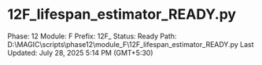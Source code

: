 # 12F_lifespan_estimator_READY.py

Phase: 12
Module: F
Prefix: 12F_
Status: Ready
Path: D:\MAGIC\scripts\phase12\module_F\12F_lifespan_estimator_READY.py
Last Updated: July 28, 2025 5:14 PM (GMT+5:30)